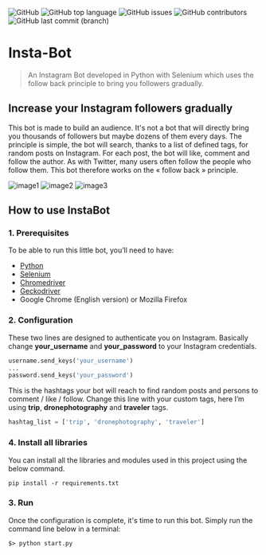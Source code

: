 ![GitHub](https://img.shields.io/github/license/estayparadox/insta-bot)
![GitHub top language](https://img.shields.io/github/languages/top/estayparadox/insta-bot)
![GitHub issues](https://img.shields.io/github/issues/estayparadox/insta-bot)
![GitHub contributors](https://img.shields.io/github/contributors/estayparadox/insta-bot)
![GitHub last commit (branch)](https://img.shields.io/github/last-commit/estayparadox/insta-bot/master)

# Insta-Bot

> An Instagram Bot developed in Python with Selenium which uses the follow back principle to bring you followers gradually.

## Increase your Instagram followers gradually
This bot is made to build an audience.
It's not a bot that will directly bring you thousands of followers but maybe dozens of them every days.
The principle is simple, the bot will search, thanks to a list of defined tags, for random posts on Instagram. For each post, the bot will like, comment and follow the author.
As with Twitter, many users often follow the people who follow them.
This bot therefore works on the « follow back » principle.

![image1](https://github.com/Estayparadox/InstaBot/blob/master/resource/IMG_1869.png)
![image2](https://github.com/Estayparadox/InstaBot/blob/master/resource/IMG_1872.png)
![image3](https://github.com/Estayparadox/InstaBot/blob/master/resource/IMG_1897.jpeg)

## How to use InstaBot

### 1. Prerequisites
To be able to run this little bot, you’ll need to have:
* [Python](https://www.python.org/downloads/)
* [Selenium](https://selenium-python.readthedocs.io/installation.html)
* [Chromedriver](http://chromedriver.chromium.org)
* [Geckodriver](https://github.com/mozilla/geckodriver)
* Google Chrome (English version) or Mozilla Firefox

### 2. Configuration
These two lines are designed to authenticate you on Instagram. Basically  change **your_username** and **your_password** to your Instagram credentials.
```python
username.send_keys('your_username')
...
password.send_keys('your_password')
```
This is the hashtags your bot will reach to find random posts and persons to comment / like / follow.
Change this line with your custom tags, here I’m using **trip**, **dronephotography** and **traveler** tags.
```python
hashtag_list = ['trip', 'dronephotography', 'traveler']
```

### 4. Install all libraries

You can install all the libraries and modules used in this project using the below command.  

```shell
pip install -r requirements.txt  
```

### 3. Run
Once the configuration is complete, it's time to run this bot.
Simply run the command line below in a terminal:
```shell
$> python start.py
```
